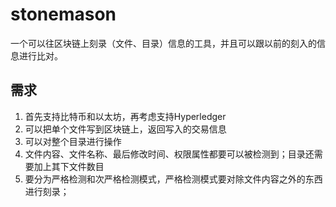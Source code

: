 # stonemason
一个可以往区块链上刻录（文件、目录）信息的工具，并且可以跟以前的刻入的信息进行比对。

## 需求
1. 首先支持比特币和以太坊，再考虑支持Hyperledger
2. 可以把单个文件写到区块链上，返回写入的交易信息
3. 可以对整个目录进行操作
4. 文件内容、文件名称、最后修改时间、权限属性都要可以被检测到；目录还需要加上其下文件数目
5. 要分为严格检测和次严格检测模式，严格检测模式要对除文件内容之外的东西进行刻录；
